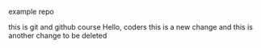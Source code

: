 example repo 

this is git and github course 
Hello, coders
this is a new change 
and this is another change
to be deleted


